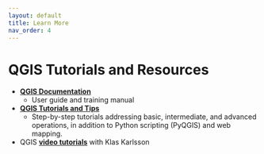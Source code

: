```yaml
---
layout: default
title: Learn More
nav_order: 4
---
```


<!-- Edit the content below for the workshop in question. Once you're ready to publish, remove the comment characters e.g. "<!--" at the start and end -->

# QGIS Tutorials and Resources

- **[QGIS Documentation](https://qgis.org/en/docs/index.html)**
  - User guide and training manual
- **[QGIS Tutorials and Tips](http://www.qgistutorials.com/en/)**
  - Step-by-step tutorials addressing basic, intermediate, and advanced operations, in addition to Python scripting (PyQGIS) and web mapping.
- QGIS **[video tutorials](https://www.youtube.com/channel/UCxs7cfMwzgGZhtUuwhny4-Q)** with Klas Karlsson
